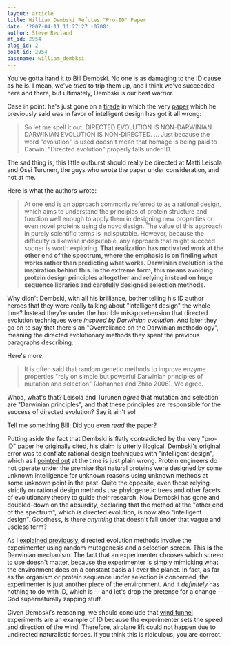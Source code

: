 ```yaml
---
layout: article
title: William Dembski Refutes "Pro-ID" Paper
date: '2007-04-11 11:27:27 -0700'
author: Steve Reuland
mt_id: 2954
blog_id: 2
post_id: 2954
basename: william_dembksi
---
```

You've gotta hand it to Bill Dembski.  No one is as damaging to the ID cause as he is.  I  mean, we've _tried_ to trip them up, and I think we've succeeded here and there, but ultimately, Dembski is our best warrior.   

Case in point: he's just gone on a [tirade](http://www.uncommondescent.com/evolution/is-directed-evolution-darwinian/#comments) in which the very [paper](http://www.springerlink.com/content/d514772515583767/) which he previously said was in favor of intelligent design has got it all wrong:

> So let me spell it out: DIRECTED EVOLUTION IS NON-DARWINIAN. DARWINIAN EVOLUTION IS NON-DIRECTED. ...  Just because the word "evolution" is used doesn't mean that homage is being paid to Darwin. "Directed evolution" properly falls under ID.

The sad thing is, this little outburst should really be directed at Matti Leisola and Ossi Turunen, the guys who wrote the paper under consideration, and not at me.

Here is what the authors wrote:

> At one end is an approach commonly referred to as a rational design, which aims to understand the principles of protein structure and function well enough to apply them in designing new properties or even novel proteins using de novo design. The value of this approach in purely scientific terms is indisputable. However, because the difficulty is likewise indisputable, any approach that might succeed sooner is worth exploring. **That realization has motivated work at the other end of the spectrum, where the emphasis is on finding what works rather than predicting what works. Darwinian evolution is the inspiration behind this. In the extreme form, this means avoiding protein design principles altogether and relying instead on huge sequence libraries and carefully designed selection methods.**

Why didn't Dembski, with all his brilliance, bother telling his ID author heroes that they were really talking about "intelligent design" the whole time?  Instead they're under the horrible misapprehension that directed evolution techniques were _inspired by Darwinian evolution_.  And later they go on to say that there's an "Overreliance on the Darwinian methodology", meaning the directed evolutionary methods they spent the previous paragraphs describing.  

Here's more:

> It is often said that random genetic methods to improve enzyme properties "rely on simple but powerful Darwinian principles of mutation and selection" (Johannes and Zhao 2006). We agree.

Whoa, what's that?  Leisola and Turunen _agree_ that mutation and selection are "Darwinian principles", and that these principles are responsible for the success of directed evolution?  Say it ain't so!

Tell me something Bill:  Did you even _read_ the paper?

Putting aside the fact that Dembski is flatly contradicted by the very "pro-ID" paper he originally cited, his claim is utterly illogical.  Dembski's original error was to conflate rational design techniques with "intelligent design", which as I [pointed out](/archives/2007/04/the-proid-paper.html) at the time is just plain wrong.  Protein engineers do not operate under the premise that natural proteins were designed by some unknown intelligence for unknown reasons using unknown methods at some unknown point in the past.  Quite the opposite, even those relying strictly on rational design methods use phylogenetic trees and other facets of evolutionary theory to guide their research.  Now Dembski has gone and doubled-down on the absurdity, declaring that the method at the "other end of the spectrum", which is directed evolution, is now also "intelligent design".  Goodness, is there _anything_ that doesn't fall under that vague and useless term?   

As I [explained previously](/archives/2007/04/the-proid-paper.html), directed evolution methods involve the experimenter using random mutagenesis and a selection screen.  This **is** the Darwinian mechanism.  The fact that an experimenter chooses which screen to use doesn't matter, because the experimenter is simply mimicking what the environment does on a constant basis all over the planet.  In fact, as far as the organism or protein sequence under selection is concerned, the experimenter is just another piece of the environment.  And it _definitely_ has nothing to do with ID, which is -- and let's drop the pretense for a change -- God supernaturally zapping stuff.   

Given Dembski's reasoning, we should conclude that [wind tunnel](http://en.wikipedia.org/wiki/Wind_tunnel) experiments are an example of ID because the experimenter sets the speed and direction of the wind.  Therefore, airplane lift could not happen due to undirected naturalistic forces.  If you think this is ridiculous, you are correct.

